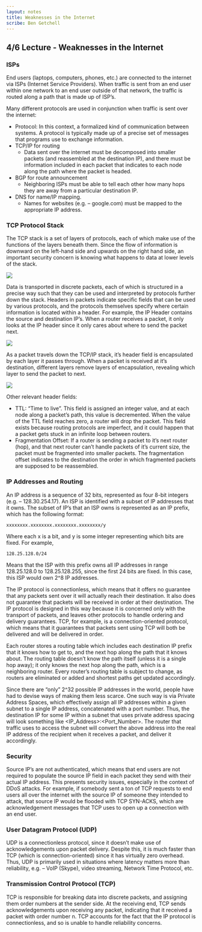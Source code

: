 ```yaml
---
layout: notes
title: Weaknesses in the Internet
scribe: Ben Getchell
---
```


## 4/6 Lecture - Weaknesses in the Internet

### ISPs

End users (laptops, computers, phones, etc.) are connected to the internet via ISPs (Internet Service Providers). 
When traffic is sent from an end user within one network to an end user outside of that network, the traffic is 
routed along a path that is made up of ISP’s. 

Many different protocols are used in conjunction when traffic is sent over the internet:
  -	Protocol: In this context, a formalized kind of communication between systems. A protocol is typically made up of a precise set of messages that programs use to exchange information.
  -	TCP/IP for routing
      -	Data sent over the internet must be decomposed into smaller packets (and reassembled at the destination IP), 
      and there must be information included in each packet that indicates to each node along the path where the 
      packet is headed.
  -	BGP for route announcement
      -	Neighboring ISPs must be able to tell each other how many hops they are away from a particular destination IP.
  -	DNS for name/IP mapping.
      -	Names for websites (e.g. – google.com) must be mapped to the appropriate IP address.

### TCP Protocol Stack

The TCP stack is a set of layers of protocols, each of which make use of the functions of the layers beneath them. 
Since the flow of information is downward on the left-hand side and upwards on the right hand side, an important 
security concern is knowing what happens to data at lower levels of the stack. 

![](https://image.slidesharecdn.com/12-tcp-dns-140326164729-phpapp01/95/12-tcpdns-4-638.jpg?cb=1395852536)

Data is transported in discrete packets, each of which is structured in a precise way such that they can be used 
and interpreted by protocols further down the stack. Headers in packets indicate specific fields that can be used 
by various protocols, and the protocols themselves specify where certain information is located within a header. 
For example, the IP Header contains the source and destination IP’s. When a router receives a packet, it only 
looks at the IP header since it only cares about where to send the packet next.

![](http://www.potaroo.net/ispcol/2004-07/fig1.jpg)

As a packet travels down the TCP/IP stack, it’s header field is encapsulated by each layer it passes through. 
When a packet is received at it’s destination, different layers remove layers of encapsulation, revealing which 
layer to send the packet to next.

![](https://i.stack.imgur.com/CqG6z.gif)

Other relevant header fields:
  -	TTL: “Time to live”. This field is assigned an integer value, and at each node along a packet’s path, this 
  value is decremented. When the value of the TTL field reaches zero, a router will drop the packet. This field 
  exists because routing protocols are imperfect, and it could happen that a packet gets stuck in an infinite 
  loop between routers. 
  -	Fragmentation Offset: If a router is sending a packet to it’s next router (hop), and that next router can’t 
  handle packets of it’s current size, the packet must be fragmented into smaller packets. The fragmentation offset 
  indicates to the destination the order in which fragmented packets are supposed to be reassembled.

### IP Addresses and Routing

An IP address is a sequence of 32 bits, represented as four 8-bit integers (e.g. – 128.30.254.17). An ISP is 
identified with a subset of IP addresses that it owns. The subset of IP’s that an ISP owns is represented as an 
IP prefix, which has the following format:

	xxxxxxxx.xxxxxxxx.xxxxxxxx.xxxxxxxx/y

Where each x is a bit, and y is some integer representing which bits are fixed. For example, 

	128.25.128.0/24 

Means that the ISP with this prefix owns all IP addresses in range 128.25.128.0 to 128.25.128.255, since the first 
24 bits are fixed. In this case, this ISP would own 2^8 IP addresses.

The IP protocol is connectionless, which means that it offers no guarantee that any packets sent over it will actually 
reach their destination. It also does not guarantee that packets will be received in order at their destination. The IP 
protocol is designed in this way because it is concerned only with the transport of packets, and leaves other protocols 
to handle ordering and delivery guarantees. TCP, for example, is a connection-oriented protocol, which means that it 
guarantees that packets sent using TCP will both be delivered and will be delivered in order.

Each router stores a routing table which includes each destination IP prefix that it knows how to get to, and the next 
hop along the path that it knows about. The routing table doesn’t know the path itself (unless it is a single hop away); 
it only knows the next hop along the path, which is a neighboring router. Every router’s routing table is subject to 
change, as routers are eliminated or added and shortest paths get updated accordingly. 

Since there are “only” 2^32 possible IP addresses in the world, people have had to devise ways of making them less scarce. 
One such way is via Private Address Spaces, which effectively assign all IP addresses within a given subnet to a single IP 
address, concatenated with a port number. Thus, the destination IP for some IP within a subnet that uses private address 
spacing will look something like <IP_Address>:<Port_Number>. The router that traffic uses to access the subnet will convert 
the above address into the real IP address of the recipient when it receives a packet, and deliver it accordingly. 

### Security

Source IP’s are not authenticated, which means that end users are not required to populate the source IP field in each packet 
they send with their actual IP address. This presents security issues, especially in the context of DDoS attacks. For example, 
if somebody sent a ton of TCP requests to end users all over the internet with the source IP of someone they intended to 
attack, that source IP would be flooded with TCP SYN-ACKS, which are acknowledgement messages that TCP uses to open up a 
connection with an end user.

### User Datagram Protocol (UDP)

UDP is a connectionless protocol, since it doesn’t make use of acknowledgements upon packet delivery. Despite this, it is 
much faster than TCP (which is connection-oriented) since it has virtually zero overhead. Thus, UDP is primarily used in 
situations where latency matters more than reliability, e.g. – VoIP (Skype), video streaming, Network Time Protocol, etc.

### Transmission Control Protocol (TCP)

TCP is responsible for breaking data into discrete packets, and assigning them order numbers at the sender side. At the 
receiving end, TCP sends acknowledgements upon receiving any packet, indicating that it received a packet with order number 
n. TCP accounts for the fact that the IP protocol is connectionless, and so is unable to handle reliability concerns.
